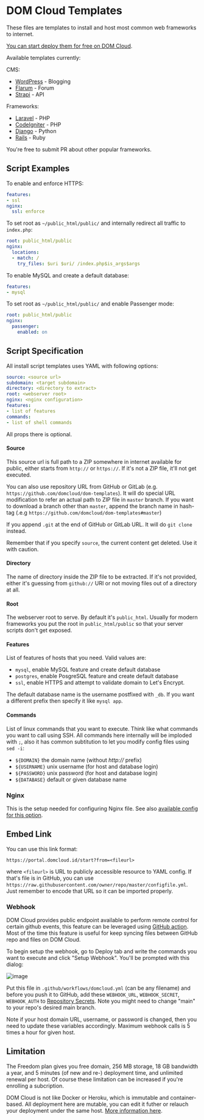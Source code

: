 # DOM Cloud Templates


These files are templates to install and host most common web frameworks to internet.

[You can start deploy them for free on DOM Cloud](https://portal.domcloud.id/start).

Available templates currently:

CMS:

+ [WordPress](https://my.domcloud.co/start?from=https://raw.githubusercontent.com/domcloud/dom-templates/master/wordpress.yml) - Blogging
+ [Flarum](https://my.domcloud.co/start?from=https://raw.githubusercontent.com/domcloud/dom-templates/master/flarum.yml) - Forum
+ [Strapi](https://my.domcloud.co/start?from=https://raw.githubusercontent.com/domcloud/dom-templates/master/strapi.yml) - API

Frameworks:

+ [Laravel](https://my.domcloud.co/start?from=https://raw.githubusercontent.com/domcloud/dom-templates/master/laravel.yml) - PHP
+ [CodeIgniter](https://my.domcloud.co/start?from=https://raw.githubusercontent.com/domcloud/dom-templates/master/codeigniter.yml) - PHP
+ [Django](https://my.domcloud.co/start?from=https://raw.githubusercontent.com/domcloud/dom-templates/master/django.yml) - Python
+ [Rails](https://my.domcloud.co/start?from=https://raw.githubusercontent.com/domcloud/dom-templates/master/rails.yml) - Ruby

You're free to submit PR about other popular frameworks.

## Script Examples

To enable and enforce HTTPS:

```yaml
features:
- ssl
nginx:
  ssl: enforce
```

To set root as `~/public_html/public/` and internally redirect all traffic to `index.php`:

```yaml
root: public_html/public
nginx:
  locations:
  - match: /
    try_files: $uri $uri/ /index.php$is_args$args
```

To enable MySQL and create a default database:

```yaml
features:
- mysql
```

To set root as `~/public_html/public/` and enable Passenger mode:

```yaml
root: public_html/public
nginx:
  passenger:
    enabled: on
```

## Script Specification

All install script templates uses YAML with following options:

```yaml
source: <source url>
subdomain: <target subdomain>
directory: <directory to extract>
root: <webserver root>
nginx: <nginx configuration>
features:
- list of features
commands:
- list of shell commands
```

All props there is optional.

#### Source

This source url is full path to a ZIP somewhere in internet available for public, either starts from `http://` or `https://`. If it's not a ZIP file, it'll not get executed.

You can also use repository URL from GitHub or GitLab (e.g. `https://github.com/domcloud/dom-templates`). It will do special URL modification to refer an actual path to ZIP file in `master` branch. If you want to download a branch other than `master`, append the branch name in hash-tag (.e.g `https://github.com/domcloud/dom-templates#master`)

If you append `.git` at the end of GitHub or GitLab URL. It will do `git clone` instead.

Remember that if you specify `source`,  the current content get deleted. Use it with caution.

#### Directory

The name of directory inside the ZIP file to be extracted. If it's not provided, either it's guessing from `github://` URI or not moving files out of a directory at all.

#### Root

The webserver root to serve. By default it's `public_html`. Usually for modern frameworks you put the root in `public_html/public` so that your server scripts don't get exposed.

#### Features

List of features of hosts that you need. Valid values are:

+ `mysql`, enable MySQL feature and create default database
+ `postgres`, enable PosgreSQL feature and create default database
+ `ssl`, enable HTTPS and attempt to validate domain to Let's Encrypt.

The default database name is the username postfixed with `_db`. If you want a different prefix then specify it like `mysql app`.

#### Commands

List of linux commands that you want to execute. Think like what commands you want to call using SSH. All commands here internally will be imploded with ` ; `, also it has common subtitution to let you modify config files using `sed -i`:

+ `${DOMAIN}` the domain name (without *http://* prefix)
+ `${USERNAME}` unix username (for host and database login)
+ `${PASSWORD}` unix password (for host and database login)
+ `${DATABASE}` default or given database name

### Nginx

This is the setup needed for configuring Nginx file. See also [available config for this option](https://github.com/domcloud/dom-rootkit/blob/master/src/nginx/validator.php).

## Embed Link

You can use this link format:

```https://portal.domcloud.id/start?from=<fileurl>```

where `<fileurl>` is URL to publicly accessible resource to YAML config. If that's file is in GitHub, you can use `https://raw.githubusercontent.com/owner/repo/master/configfile.yml`. Just remember to encode that URL so it can be imported properly.

### Webhook

DOM Cloud provides public endpoint available to perform remote control for certain github events, this feature can be leveraged using [GitHub action](https://github.com/marketplace/actions/workflow-webhook-action). Most of the time this feature is useful for keep syncing files between GitHub repo and files on DOM Cloud.

To begin setup the webhook, go to Deploy tab and write the commands you want to execute and click "Setup Webhook". You'll be prompted with this dialog:

![image](https://user-images.githubusercontent.com/20214420/128415871-7f7eca65-f85a-4123-9dfc-79f37d506e50.png)

Put this file in `.github/workflows/domcloud.yml` (can be any filename) and before you push it to GitHub, add these `WEBHOOK_URL`, `WEBHOOK_SECRET`, `WEBHOOK_AUTH` to [Repository Secrets](https://docs.github.com/en/actions/reference/encrypted-secrets). Note you might need to change "main" to your repo's desired main branch.

Note if your host domain URL, username, or password is changed, then you need to update these variables accordingly. Maximum webhook calls is 5 times a hour for given host.

## Limitation

The Freedom plan gives you free domain, 256 MB storage, 18 GB bandwidth a year, and 5 minutes (of new and re-) deployment time, and unlimited renewal per host. Of course these limitation can be increased if you're enrolling a subcription.

DOM Cloud is not like Docker or Heroku, which is immutable and container-based. All deployment here are mutable, you can edit it futher or relauch your deployment under the same host. [More information here](https://github.com/domcloud/dom-portal).

